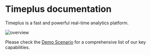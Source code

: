 # Timeplus documentation

Timeplus is a fast and powerful real-time analytics platform.

![overview](/img/overview.png)

Please check the [Demo Scenario](usecases) for a comprehensive list of our key capabilities.


